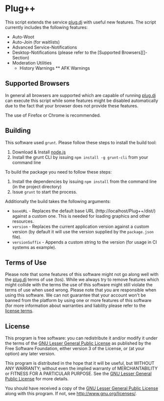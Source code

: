 Plug++
======
This script extends the service [plug.dj][plugdj] with useful new features.
The script currently includes the following features:

* Auto-Woot
* Auto-Join (for waitlists)
* Advanced Service-Notifications
* Desktop-Notifications (please refer to the [Supported Browsers][]-Section)
* Moderation Utilities
    * History Warnings
    ** AFK Warnings

Supported Browsers
------------------
In general all browsers are supported which are capable of running [plug.dj][plugdj] can execute this script while some
features might be disabled automatically due to the fact that your browser does not provide these features.

The use of Firefox or Chrome is recommended.

Building
--------
This software used `grunt`. Please follow these steps to install the build tool:

1. Download & Install [node.js][nodejs]
1. Install the grunt CLI by issuing `npm install -g grunt-cli` from your command line

To build the package you need to follow these steps:

1. Install the dependencies by issuing `npm install` from the command line (in the project directory)
1. Issue `grunt` to start the process.

Additionally the build takes the following arguments:

* `baseURL` - Replaces the default base URL (http://localhost/Plug++/dist/) against a custom one. This is needed for loading graphics and other resources.
* `version` - Replaces the current application version against a custom version (by default it will use the version supplied by the `package.json` file).
* `versionSuffix` - Appends a custom string to the version (for usage in CI systems as example).

Terms of Use
--------------------
Please note that some features of this software might not go along well with the [plug.dj][plugdj] terms of use (tos).
While we always try to remove features which might collide with the terms the use of this software might still violate
the terms of use when used wrong. Please note that you are responsible when using this software. We can not guarantee
that your account won't be banned from the platform by using one or more features of this software (for more information
about warranties and liability please refer to the [license terms](LICENSE).

License
-------
This program is free software: you can redistribute it and/or modify
it under the terms of the [GNU Lesser General Public License][LGPL] as published by
the Free Software Foundation, either version 3 of the License, or
(at your option) any later version.

This program is distributed in the hope that it will be useful,
but WITHOUT ANY WARRANTY; without even the implied warranty of
MERCHANTABILITY or FITNESS FOR A PARTICULAR PURPOSE.  See the
[GNU Lesser General Public License][LGPL] for more details.

You should have received a copy of the [GNU Lesser General Public License][LGPL]
along with this program.  If not, see <http://www.gnu.org/licenses/>.

[plugdj]: http://plug.dj
[nodejs]: http://nodejs.org/
[LGPL]: http://www.gnu.org/licenses/lgpl.txt